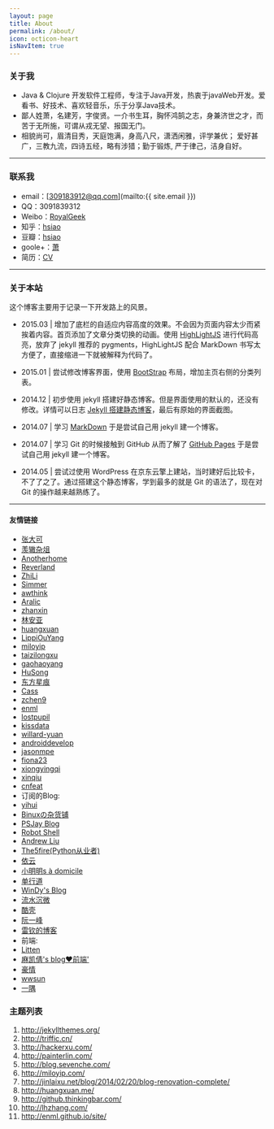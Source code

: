 ```yaml
---
layout: page
title: About
permalink: /about/
icon: octicon-heart
isNavItem: true
---
```


### 关于我

+ Java & Clojure 开发软件工程师，专注于Java开发，热衷于javaWeb开发。爱看书、好技术、喜欢轻音乐，乐于分享Java技术。
+ 鄙人姓萧，名建芳，字俊贤。一介书生耳，胸怀鸿鹄之志，身兼济世之才，而苦于无所施，可谓从戎无望、报国无门。
+ 相貌尚可，眉清目秀，天庭饱满，身高八尺，潇洒闲雅，评学兼优； 爱好甚广，三教九流，四诗五经，略有涉猎；勤于锻炼, 严于律己，洁身自好。

---

### 联系我

* email：[309183912@qq.com](mailto:{{ site.email }})
* QQ：3091839312
* Weibo：[RoyalGeek](http://weibo.com/RoyalGeek)
* 知乎：[hsiao](http://www.zhihu.com/people/seirhsiao)
* 豆瓣：[hsiao](http://www.douban.com/people/102805230/)
* goole+：[萧](https://plus.google.com/107500783667317902716/)
* 简历：[CV](http://seirhsiao.github.io/cv/)

---

### 关于本站   

这个博客主要用于记录一下开发路上的风景。

+ 2015.03  |  增加了底栏的自适应内容高度的效果。不会因为页面内容太少而紧挨着内容。首页添加了文章分类切换的动画。使用 [HighLightJS](https://highlightjs.org/) 进行代码高亮，放弃了 jekyll 推荐的 pygments，HighLightJS 配合 MarkDown 书写太方便了，直接缩进一下就被解释为代码了。

+ 2015.01  |  尝试修改博客界面，使用 [BootStrap](http://getbootstrap.com/) 布局，增加主页右侧的分类列表。

+ 2014.12  |  初步使用 jekyll 搭建好静态博客。但是界面使用的默认的，还没有修改。详情可以日志 [Jekyll 搭建静态博客](http://seirhsiao.github.io/2015/02/12/create-my-blog-with-jekyll/)，最后有原始的界面截图。

+ 2014.07  |  学习 [MarkDown](http://markdown.tw/) 于是尝试自己用 jekyll 建一个博客。

+ 2014.07  |  学习 Git 的时候接触到 GitHub 从而了解了 [GitHub Pages](http://pages.github.com/) 于是尝试自己用 jekyll 建一个博客。   

+ 2014.05  |  尝试过使用 WordPress 在京东云擎上建站，当时建好后比较卡，不了了之了。通过搭建这个静态博客，学到最多的就是 Git 的语法了，现在对 Git 的操作越来越熟练了。  

---

#### 友情链接
+   [张大可](http://qisblog.com)
+   [羡辙杂俎](http://zhangwenli.com/blog)
+   [Anotherhome](https://www.anotherhome.net) 
+   [Reverland](http://reverland.org/) 
+   [ZhiLi](http://lizhipower.github.io/)  
+   [Simmer](http://simmer-jun.github.io/) 
+   [awthink](http://awthink.ne\|t/) 
+   [Aralic](http://aralic.github.io/) 
+   [zhanxin](http://www.zhanxin.info/)
+   [林安亚](http://painterlin.com/)
+   [huangxuan](http://huangxuan.me/)
+   [LippiOuYang](http://coolshell.info/)
+   [miloyip](http://miloyip.com/)
+   [taizilongxu](http://hackerxu.com/)
+   [gaohaoyang](http://gaohaoyang.github.io/)
+   [HuSong](http://soohu.github.io/)
+   [东方星痕](http://www.lxy520.net/)
+   [Cass](http://cassite.net/)
+   [zchen9](http://www.chen9.info/)
+   [enml](http://enml.github.io/site/)
+   [lostpupil](http://lostpupil.github.io/)
+   [kissdata](http://blog.kissdata.com/)
+   [willard-yuan](http://yongyuan.name/)
+   [androiddevelop](http://codeboy.me/)
+   [jasonmpe](http://jasonmpe.me/)
+   [fiona23](http://fiona23.github.io/)
+   [xiongyingqi](http://xiongyingqi.com/)
+   [xinqiu](http://xinqiu.me/)
+   [cnfeat](https://github.com/cnfeat)
+   订阅的Blog:
+   [yihui](http://yihui.name/)
+   [Binuxの杂货铺](http://blog.binux.me/)
+   [PSJay Blog](http://blog.psjay.com/)
+   [Robot Shell](https://blog.robotshell.org/)
+   [Andrew Liu](http://andrewliu.tk/)
+   [The5fire(Python从业者)](http://www.the5fire.com/)
+   [依云](http://lilydjwg.is-programmer.com/)
+   [小明明s à domicile](http://dongweiming.github.io/blog/)
+   [单行道](http://www.zhengyanlong.org.cn/)
+   [WinDy's Blog](http://yafeilee.me/)
+   [流水沉微](http://shuxiaowang.com/)
+   [酷壳](http://coolshell.cn/)
+   [阮一峰](http://www.ruanyifeng.com/blog/)
+   [雷钦的博客](http://blog.leiqin.name/)
+   前端:
+   [Litten](http://litten.github.io/)
+   [麻凯倩's blog❤前端'](http://makaiqian.com/)
+   [豪情](http://www.cnblogs.com/jikey/p/4454857.html)
+   [wwsun](http://wwsun.me/)
+   [一隅](http://daiison.com/tech/)

### 主题列表
1.  <http://jekyllthemes.org/>
2.  <http://triffic.cn/>
3.  <http://hackerxu.com/>
4.  <http://painterlin.com/>
5.  <http://blog.sevenche.com/>
6.  <http://miloyip.com/>
7.  <http://jinlaixu.net/blog/2014/02/20/blog-renovation-complete/>
8.  <http://huangxuan.me/>
9.  <http://github.thinkingbar.com/>
10. <http://lhzhang.com/>
11. <http://enml.github.io/site/>